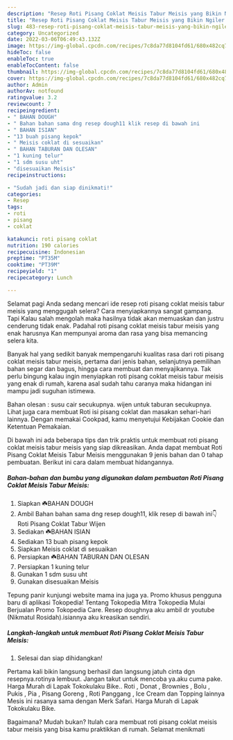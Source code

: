 ```yaml
---
description: "Resep Roti Pisang Coklat Meisis Tabur Meisis yang Bikin Ngiler , Bisa Manjain Lidah"
title: "Resep Roti Pisang Coklat Meisis Tabur Meisis yang Bikin Ngiler , Bisa Manjain Lidah"
slug: 483-resep-roti-pisang-coklat-meisis-tabur-meisis-yang-bikin-ngiler-bisa-manjain-lidah
category: Uncategorized
date: 2022-03-06T06:49:43.132Z
image: https://img-global.cpcdn.com/recipes/7c8da77d8104fd61/680x482cq70/roti-pisang-coklat-meisis-tabur-meisis-foto-resep-utama.jpg
hideToc: false
enableToc: true
enableTocContent: false
thumbnail: https://img-global.cpcdn.com/recipes/7c8da77d8104fd61/680x482cq70/roti-pisang-coklat-meisis-tabur-meisis-foto-resep-utama.jpg
cover: https://img-global.cpcdn.com/recipes/7c8da77d8104fd61/680x482cq70/roti-pisang-coklat-meisis-tabur-meisis-foto-resep-utama.jpg
author: Admin
authorAv: notfound
ratingvalue: 3.2
reviewcount: 7
recipeingredient:
- " BAHAN DOUGH"
- " Bahan bahan sama dng resep dough11 klik resep di bawah ini                      Roti Pisang Coklat Tabur Wijen"
- " BAHAN ISIAN"
- "13 buah pisang kepok"
- " Meisis coklat di sesuaikan"
- " BAHAN TABURAN DAN OLESAN"
- "1 kuning telur"
- "1 sdm susu uht"
- "disesuaikan Meisis"
recipeinstructions:

- "Sudah jadi dan siap dinikmati!"
categories:
- Resep
tags:
- roti
- pisang
- coklat

katakunci: roti pisang coklat 
nutrition: 190 calories
recipecuisine: Indonesian
preptime: "PT35M"
cooktime: "PT39M"
recipeyield: "1"
recipecategory: Lunch

---
```



Selamat pagi Anda sedang mencari ide resep roti pisang coklat meisis tabur meisis yang menggugah selera? Cara menyiapkannya sangat gampang. Tapi Kalau salah mengolah maka hasilnya tidak akan memuaskan dan justru cenderung tidak enak. Padahal roti pisang coklat meisis tabur meisis yang enak harusnya Kan mempunyai aroma dan rasa yang bisa memancing selera kita.


Banyak hal yang sedikit banyak mempengaruhi kualitas rasa dari roti pisang coklat meisis tabur meisis, pertama dari jenis bahan, selanjutnya pemilihan bahan segar dan bagus, hingga cara membuat dan menyajikannya. Tak perlu bingung kalau ingin menyiapkan roti pisang coklat meisis tabur meisis yang enak di rumah, karena asal sudah tahu caranya maka hidangan ini mampu jadi suguhan istimewa.

Bahan olesan : susu cair secukupnya. wijen untuk taburan secukupnya. Lihat juga cara membuat Roti isi pisang coklat dan masakan sehari-hari lainnya. Dengan memakai Cookpad, kamu menyetujui Kebijakan Cookie dan Ketentuan Pemakaian.


Di bawah ini ada beberapa tips dan trik praktis untuk membuat roti pisang coklat meisis tabur meisis yang siap dikreasikan. Anda dapat membuat Roti Pisang Coklat Meisis Tabur Meisis menggunakan 9 jenis bahan dan 0 tahap pembuatan. Berikut ini cara dalam membuat hidangannya.

<!--inarticleads1-->

##### Bahan-bahan dan bumbu yang digunakan dalam pembuatan Roti Pisang Coklat Meisis Tabur Meisis:

1. Siapkan  ☘️BAHAN DOUGH
1. Ambil  Bahan bahan sama dng resep dough11, klik resep di bawah ini👇                      Roti Pisang Coklat Tabur Wijen
1. Sediakan  ☘️BAHAN ISIAN
1. Sediakan 13 buah pisang kepok
1. Siapkan  Meisis coklat di sesuaikan
1. Persiapkan  ☘️BAHAN TABURAN DAN OLESAN
1. Persiapkan 1 kuning telur
1. Gunakan 1 sdm susu uht
1. Gunakan disesuaikan Meisis


Tepung panir kunjungi website mama ina juga ya. Promo khusus pengguna baru di aplikasi Tokopedia! Tentang Tokopedia Mitra Tokopedia Mulai Berjualan Promo Tokopedia Care. Resep doughnya aku ambil dr youtube (Nikmatul Rosidah).isiannya aku kreasikan sendiri. 

<!--inarticleads2-->

##### Langkah-langkah untuk membuat Roti Pisang Coklat Meisis Tabur Meisis:


1. Selesai dan siap dihidangkan!

Pertama kali bikin langsung berhasil dan langsung jatuh cinta dgn resepnya.rotinya lembuut. Jangan takut untuk mencoba ya.aku cuma pake. Harga Murah di Lapak Tokokulaku Bike.. Roti , Donat , Brownies , Bolu , Pukis , Pia , Pisang Goreng , Roti Panggang , Ice Cream dan Topping lainnya Mesis ini rasanya sama dengan Merk Safari. Harga Murah di Lapak Tokokulaku Bike. 

Bagaimana? Mudah bukan? Itulah cara membuat roti pisang coklat meisis tabur meisis yang bisa kamu praktikkan di rumah. Selamat menikmati
